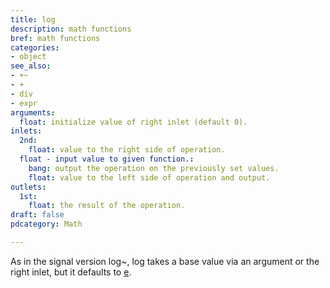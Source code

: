 ```yaml
---
title: log
description: math functions
bref: math functions
categories:
- object
see_also:
- +~
- +
- div
- expr
arguments:
  float: initialize value of right inlet (default 0).
inlets:
  2nd:
    float: value to the right side of operation.
  float - input value to given function.:
    bang: output the operation on the previously set values.
    float: value to the left side of operation and output.
outlets:
  1st:
    float: the result of the operation.
draft: false
pdcategory: Math

---
```

As in the signal version log~, log takes a base value via an argument or the right inlet, but it defaults to [e](https://en.wikipedia.org/wiki/E_(mathematical_constant)).
